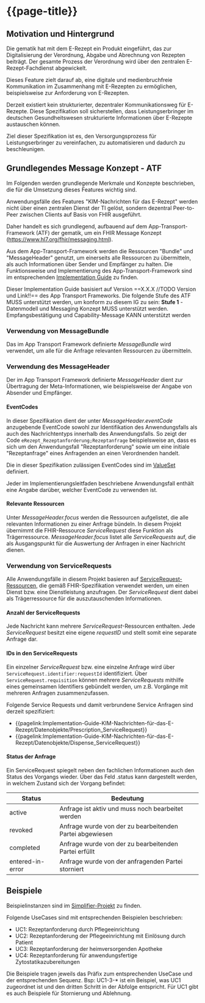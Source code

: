 # {{page-title}}

## Motivation und Hintergrund
Die gematik hat mit dem E-Rezept ein Produkt eingeführt, das zur Digitalisierung der Verordnung, Abgabe und Abrechnung von Rezepten beiträgt. Der gesamte Prozess der Verordnung wird über den zentralen E-Rezept-Fachdienst abgewickelt.

Dieses Feature zielt darauf ab, eine digitale und medienbruchfreie Kommunikation im Zusammenhang mit E-Rezepten zu ermöglichen, beispielsweise zur Anforderung von E-Rezepten.

Derzeit existiert kein strukturierter, dezentraler Kommunikationsweg für E-Rezepte. Diese Spezifikation soll sicherstellen, dass Leistungserbringer im deutschen Gesundheitswesen strukturierte Informationen über E-Rezepte austauschen können.

Ziel dieser Spezifikation ist es, den Versorgungsprozess für Leistungserbringer zu vereinfachen, zu automatisieren und dadurch zu beschleunigen.

## Grundlegendes Message Konzept - ATF
Im Folgenden werden grundlegende Merkmale und Konzepte beschrieben, die für die Umsetzung dieses Features wichtig sind.

Anwendungsfälle des Features "KIM-Nachrichten für das E-Rezept" werden nicht über einen zentralen Dienst der TI gelöst, sondern dezentral Peer-to-Peer zwischen Clients auf Basis von FHIR ausgeführt.

Daher handelt es sich grundlegend, aufbauend auf dem App-Transport-Framework (ATF) der gematik, um ein FHIR Message Konzept (https://www.hl7.org/fhir/messaging.html).

Aus dem App-Transport-Framework werden die Ressourcen "Bundle" und "MessageHeader" genutzt, um einerseits alle Ressourcen zu übermitteln, als auch Informationen über Sender und Empfänger zu halten. Die Funktionsweise und Implementierung des App-Transport-Framework sind im entsprechenden [Implementation Guide](https://simplifier.net/app-transport-framework/~guides) zu finden.

Dieser Implementation Guide basisiert auf Version ==X.X.X //TODO Version und Link!!== des App Transport Frameworks. Die folgende Stufe des ATF MUSS unterstützt werden, um konform zu diesem IG zu sein: 
**Stufe 1** - Datenmodell und Messaging Konzept MUSS unterstützt werden. Empfangsbestätigung und Capability-Message KANN unterstützt werden

### Verwendung von MessageBundle
Das im App Transport Framework definierte *MessageBundle* wird verwendet, um alle für die Anfrage relevanten Ressourcen zu übermitteln.

### Verwendung des MessageHeader
Der im App Transport Framework definierte *MessageHeader* dient zur Übertragung der Meta-Informationen, wie beispielsweise der Angabe von Absender und Empfänger.

#### EventCodes
In dieser Spezifikation dient der unter *MessageHeader.eventCode* anzugebende EventCode sowohl zur Identifikation des Anwendungsfalls als auch des Nachrichtentyps innerhalb des Anwendungsfalls. So zeigt der Code `eRezept_Rezeptanforderung;Rezeptanfrage` beispielsweise an, dass es sich um den Anwendungsfall "Rezeptanforderung" sowie um eine initiale "Rezeptanfrage" eines Anfragenden an einen Verordnenden handelt.

Die in dieser Spezifikation zulässigen EventCodes sind im [ValueSet](https://gematik.de/fhir/erp-servicerequest/ValueSet/service-identifier-vs) definiert.

Jeder im Implementierungsleitfaden beschriebene Anwendungsfall enthält eine Angabe darüber, welcher EventCode zu verwenden ist.

#### Relevante Ressourcen
Unter *MessageHeader.focus* werden die Ressourcen aufgelistet, die alle relevanten Informationen zu einer Anfrage bündeln. In diesem Projekt übernimmt die FHIR-Ressource *ServiceRequest* diese Funktion als Trägerressource. *MessageHeader.focus* listet alle *ServiceRequests* auf, die als Ausgangspunkt für die Auswertung der Anfragen in einer Nachricht dienen.

### Verwendung von ServiceRequests
Alle Anwendungsfälle in diesem Projekt basieren auf [ServiceRequest-Ressourcen](http://hl7.org/fhir/R4/servicerequest.html), die gemäß FHIR-Spezifikation verwendet werden, um einen Dienst bzw. eine Dienstleistung anzufragen. Der *ServiceRequest* dient dabei als Trägerressource für die auszutauschenden Informationen.

#### Anzahl der ServiceRequests
Jede Nachricht kann mehrere *ServiceRequest*-Ressourcen enthalten. Jede *ServiceRequest* besitzt eine eigene *requestID* und stellt somit eine separate Anfrage dar.

#### IDs in den ServiceRequests
Ein einzelner *ServiceRequest* bzw. eine einzelne Anfrage wird über `ServiceRequest.identifier:requestId` identifiziert. Über `ServiceRequest.requisition` können mehrere *ServiceRequests* mithilfe eines gemeinsamen Identifiers gebündelt werden, um z.B. Vorgänge mit mehreren Anfragen zusammenzufassen.

Folgende Service Requests und damit verbrundene Service Anfragen sind derzeit spezifiziert:
* {{pagelink:Implementation-Guide-KIM-Nachrichten-für-das-E-Rezept/Datenobjekte/Prescription_ServiceRequest}}
* {{pagelink:Implementation-Guide-KIM-Nachrichten-für-das-E-Rezept/Datenobjekte/Dispense_ServiceRequest}}

#### Status der Anfrage
Ein ServiceRequest spiegelt neben den fachlichen Informationen auch den Status des Vorgangs wieder. Über das Feld .status kann dargestellt werden, in welchem Zustand sich der Vorgang befindet:

| Status           | Bedeutung                                                |
| ---------------- | -------------------------------------------------------- |
| active           | Anfrage ist aktiv und muss noch bearbeitet werden        |
| revoked          | Anfrage wurde von der zu bearbeitenden Partei abgewiesen |
| completed        | Anfrage wurde von der zu bearbeitenden Partei erfüllt    |
| entered-in-error | Anfrage wurde von der anfragenden Partei storniert       |


## Beispiele
Beispielinstanzen sind im [Simplifier-Projekt](https://simplifier.net/erezept-servicerequest/~resources?category=Example&exampletype=Bundle&sortBy=RankScore_desc) zu finden.

Folgende UseCases sind mit entsprechenden Beispielen beschrieben:

* UC1: Rezeptanforderung durch Pflegeeinrichtung
* UC2: Rezeptanforderung der Pflegeeinrichtung mit Einlösung durch Patient
* UC3: Rezeptanforderung der heimversorgenden Apotheke
* UC4: Rezeptanforderung für anwendungsfertige Zytostatikazubereitungen

Die Beispiele tragen jeweils das Präfix zum entsprechenden UseCase und der entsprechenden Sequenz. Bsp: UC1-3-* ist ein Beispiel, was UC1 zugeordnet ist und den dritten Schritt in der Abfolge entspricht.
Für UC1 gibt es auch Beispiele für Stornierung und Ablehnung.